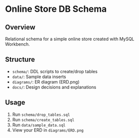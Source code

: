 # Online Store DB Schema

## Overview
Relational schema for a simple online store created with MySQL Workbench.

## Structure
- `schema/`: DDL scripts to create/drop tables  
- `data/`: Sample data inserts  
- `diagrams/`: ER diagram (ERD.png)  
- `docs/`: Design decisions and explanations  

## Usage
1. Run `schema/drop_tables.sql`  
2. Run `schema/create_tables.sql`  
3. Run `data/sample_data.sql`  
4. View your ERD in `diagrams/ERD.png`
